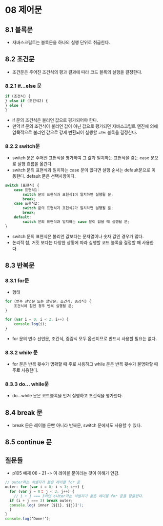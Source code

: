 # 08 제어문

## 8.1 블록문

- 자바스크립트는 블록문을 하나의 실행 단위로 취급한다.

## 8.2 조건문

- 조건문은 주어진 조건식의 평과 결과에 따라 코드 블록의 실행을 결정한다.

### 8.2.1 if...else 문

```javascript
if (조건식) {
} else if (조건식2) {
} else {
}
```

- if 문의 조건식은 불리언 값으로 평가되어야 한다.
- 만약 if 문의 조건식이 불리언 값이 아닌 값으로 평가되면 자바스크립트 엔진에 의해 암묵적으로 불리언 값으로 강제 변환되어 실행할 코드 블록을 결정한다.

### 8.2.2 switch문

- switch 문은 주어진 표현식을 평가하여 그 값과 일치하는 표현식을 갖는 case 문으로 실행 흐름을 옮긴다.
- switch 문의 표현식과 일치하는 case 문이 없다면 실행 순서는 default문으로 이동한다. default 문은 선택사항이다.

```javascript
switch (표현식) {
	case 표현식1：
		switch 문의 표현식과 표현식1이 일치하면 실행될 문;
		break;
	case 표현식2：
		switch 문의 표현식과 표현식2가 일치하면 실행될 문;
		break;
	default:
		switch 문의 표현식과 일치하는 case 문이 없을 때 실행될 문;
}
```

- switch 문의 표현식은 불리언 값보다는 문자열이나 숫자 값인 경우가 많다.
- 논리적 참, 거짓 보다는 다양한 상황에 따라 실행할 코드 블록을 결정할 때 사용한다.

## 8.3 반복문

### 8.3.1 for문

- 형태

```javascript
for (변수 선언문 또는 할당문; 조건식; 증감식) {
    조건식이 침인 경우 반복 실행될 문;
}

for (var i = 0; i < 2; i++) {
    console.log(i);
}

```

- for 문의 변수 선언문, 조건식, 증감식 모두 옵션이므로 반드시 사용할 필요는 없다.

### 8.3.2 while 문

- for 문은 반복 횟수가 명확할 때 주로 사용하고 while 문은 반복 횟수가 불명확할 때 주로 사용한다.

### 8.3.3 do... while문

- do...while 문은 코드블록을 먼저 실행하고 조건식을 평가한다.

## 8.4 break 문

- break 문은 레이블 문빤 아니라 반복문, switch 문에서도 사용할 수 있다.

## 8.5 continue 문

## 질문들

- p105 예제 08 - 21 -> 이 레이블 문이라는 것이 이해가 안감.

```javascript
// outer라는 식별자가 붙은 레이블 for 문
outer: for (var i = 0; i < 3; i++) {
  for (var j = 0； j < 3; j++) {
    // i + j === 3이면 o나ter라는 식별자가 붙은 레이블 for 문을 탈출한다.
  if (i + j === 3) break outer;
  console.log( inner [${i}, ${j}]');
  }
}
console.log(’Done!’);
```
